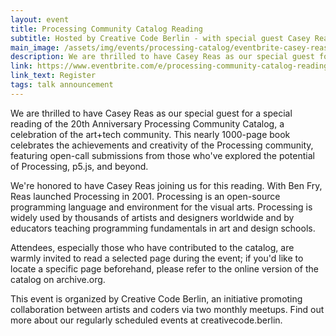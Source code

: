 ```yaml
---
layout: event
title: Processing Community Catalog Reading
subtitle: Hosted by Creative Code Berlin - with special guest Casey Reas
main_image: /assets/img/events/processing-catalog/eventbrite-casey-reas.jpeg
description: We are thrilled to have Casey Reas as our special guest for a special reading of the 20th Anniversary Processing Community Catalog. 
link: https://www.eventbrite.com/e/processing-community-catalog-reading-hosted-by-creative-code-berlin-with-special-guest-casey-reas-tickets-715281284577
link_text: Register
tags: talk announcement
---
```

We are thrilled to have Casey Reas as our special guest for a special reading of the 20th Anniversary Processing Community Catalog, a celebration of the art+tech community. This nearly 1000-page book celebrates the achievements and creativity of the Processing community, featuring open-call submissions from those who've explored the potential of Processing, p5.js, and beyond.

We're honored to have Casey Reas joining us for this reading. With Ben Fry, Reas launched Processing in 2001. Processing is an open-source programming language and environment for the visual arts. Processing is widely used by thousands of artists and designers worldwide and by educators teaching programming fundamentals in art and design schools.

Attendees, especially those who have contributed to the catalog, are warmly invited to read a selected page during the event; if you'd like to locate a specific page beforehand, please refer to the online version of the catalog on archive.org.

This event is organized by Creative Code Berlin, an initiative promoting collaboration between artists and coders via two monthly meetups. Find out more about our regularly scheduled events at creativecode.berlin.
